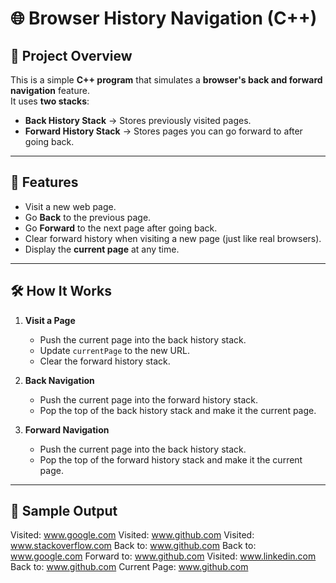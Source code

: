# 🌐 Browser History Navigation (C++)

## 📌 Project Overview
This is a simple **C++ program** that simulates a **browser's back and forward navigation** feature.  
It uses **two stacks**:
- **Back History Stack** → Stores previously visited pages.
- **Forward History Stack** → Stores pages you can go forward to after going back.  

---

## 🚀 Features
- Visit a new web page.
- Go **Back** to the previous page.
- Go **Forward** to the next page after going back.
- Clear forward history when visiting a new page (just like real browsers).
- Display the **current page** at any time.

---

## 🛠️ How It Works
1. **Visit a Page**  
   - Push the current page into the back history stack.  
   - Update `currentPage` to the new URL.  
   - Clear the forward history stack.
   
2. **Back Navigation**  
   - Push the current page into the forward history stack.  
   - Pop the top of the back history stack and make it the current page.
   
3. **Forward Navigation**  
   - Push the current page into the back history stack.  
   - Pop the top of the forward history stack and make it the current page.

---

## 📌 Sample Output

Visited: www.google.com
Visited: www.github.com
Visited: www.stackoverflow.com
Back to: www.github.com
Back to: www.google.com
Forward to: www.github.com
Visited: www.linkedin.com
Back to: www.github.com
Current Page: www.github.com
